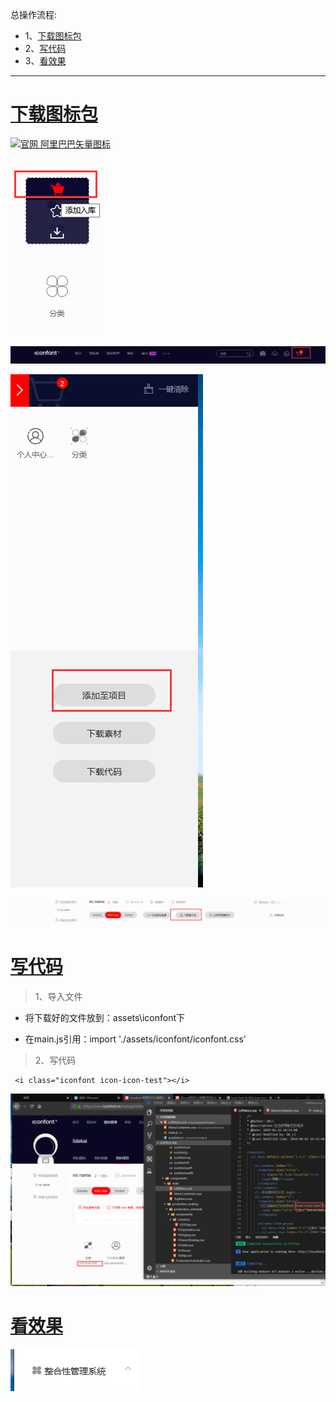 总操作流程:
- 1、[下载图标包](#vue.js-01)
- 2、[写代码](#vue.js-02)
- 3、[看效果](#vue.js-03)

***

# <a name="vue.js-01" href="#" >下载图标包</a>

[![](https://img.shields.io/badge/官网-阿里巴巴矢量图标-red.svg "官网 阿里巴巴矢量图标")](https://www.iconfont.cn/manage/index?manage_type=myprojects&projectId=1124336)

![](image/17-1.png)

![](image/17-2.png)

![](image/17-3.png)

![](image/17-4.png)

# <a name="vue.js-02" href="#" >写代码</a>

> 1、导入文件

- 将下载好的文件放到：assets\iconfont下

- 在main.js引用：import './assets/iconfont/iconfont.css'


> 2、写代码

```
 <i class="iconfont icon-icon-test"></i>
```

![](image/17-5.png)

# <a name="vue.js-03" href="#" >看效果</a>

![](image/17-6.png)